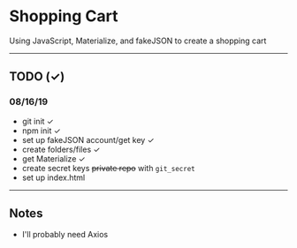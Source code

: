 # Shopping Cart

Using JavaScript, Materialize, and fakeJSON to create a shopping cart

---
## TODO (&#10003;)
### 08/16/19
- git init &#10003;
- npm init &#10003;
- set up fakeJSON account/get key &#10003;
- create folders/files &#10003;
- get Materialize &#10003;
- create secret keys ~~private repo~~ with `git_secret`
- set up index.html
---
## Notes
- I'll probably need Axios